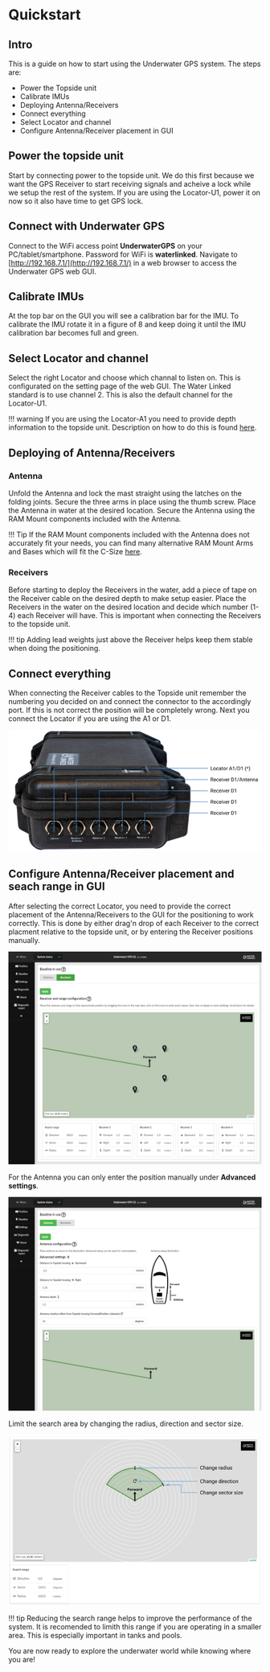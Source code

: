 # Quickstart

## Intro

This is a guide on how to start using the Underwater GPS system. The steps are:

* Power the Topside unit
* Calibrate IMUs
* Deploying Antenna/Receivers
* Connect everything
* Select Locator and channel
* Configure Antenna/Receiver placement in GUI

## Power the topside unit

Start by connecting power to the topside unit. We do this first because we want the GPS Receiver to start receiving signals and acheive a lock while we setup the rest of the system. If you are using the Locator-U1, power it on now so it also have time to get GPS lock.

## Connect with Underwater GPS

Connect to the WiFi access point **UnderwaterGPS** on your PC/tablet/smartphone. Password for WiFi is **waterlinked**. Navigate to [http://192.168.7.1/](http://192.168.7.1/) in a web browser to access the Underwater GPS web GUI.

## Calibrate IMUs

At the top bar on the GUI you will see a calibration bar for the IMU. To calibrate the IMU rotate it in a figure of 8 and keep doing it until the IMU calibration bar becomes full and green.

## Select Locator and channel

Select the right Locator and choose which channal to listen on. This is configurated on the setting page of the web GUI. The Water Linked standard is to use channel 2. This is also the default channel for the Locator-U1.

!!! warning
    If you are using the Locator-A1 you need to provide depth information to the topside unit. Description on how to do this is found [here](integration/api.md#providing-depth-to-system-when-using-locator-a1).

## Deploying of Antenna/Receivers

### Antenna

Unfold the Antenna and lock the mast straight using the latches on the folding joints. Secure the three arms in place using the thumb screw. Place the Antenna in water at the desired location. Secure the Antenna using the RAM Mount components included with the Antenna.

!!! Tip
	If the RAM Mount components included with the Antenna does not accurately fit your needs, you can find many alternative RAM Mount Arms and Bases which will fit the C-Size [here](https://www.rammount.com/shop-all/popular-components/c-size).

### Receivers

Before starting to deploy the Receivers in the water, add a piece of tape on the Receiver cable on the desired depth to make setup easier. Place the Receivers in the water on the desired location and decide which number (1-4) each Receiver will have. This is important when connecting the Receivers to the topside unit.

!!! tip
    Adding lead weights just above the Receiver helps keep them stable when doing the positioning.

## Connect everything

When connecting the Receiver cables to the Topside unit remember the numbering you decided on and connect the connector to the accordingly port. If this is not correct the position will be completely wrong. Next you connect the Locator if you are using the A1 or D1.

![pelicase_connectors](../img/pelicase_g2_connectors.png)

## Configure Antenna/Receiver placement and seach range in GUI

After selecting the correct Locator, you need to provide the correct placement of the Antenna/Receivers to the GUI for the positioning to work correctly. This is done by either drag'n drop of each Receiver to the correct placment relative to the topside unit, or by entering the Receiver positions manually.

![receiver_configuration_g2](../img/receiver_configuration_g2.png)

For the Antenna you can only enter the position manually under **Advanced settings**.

![antenna_configuration_g2](../img/antenna_configuration_g2.png)

Limit the search area by changing the radius, direction and sector size.

![search_configuration_g2](../img/search_configuration_g2.png)

!!! tip
    Reducing the search range helps to improve the performance of the system. It is recomended to limith this range if you are operating in a smaller area. This is especially important in tanks and pools.

You are now ready to explore the underwater world while knowing where you are!
